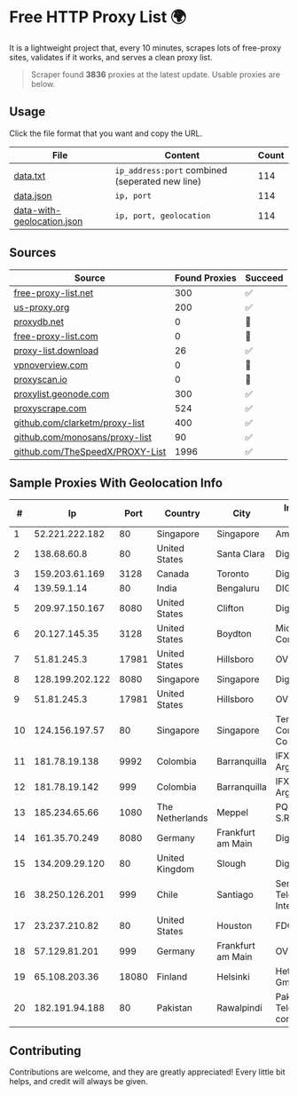
# Free HTTP Proxy List 🌍

It is a lightweight project that, every 10 minutes, scrapes lots of free-proxy sites, validates if it works, and serves a clean proxy list.


> Scraper found **3836** proxies at the latest update. Usable proxies are below.

## Usage

Click the file format that you want and copy the URL.


|File|Content|Count|
|----|-------|-----|
|[data.txt](https://raw.githubusercontent.com/themiralay/Proxy-List-World/master/data.txt)|`ip_address:port` combined (seperated new line)|114|
|[data.json](https://raw.githubusercontent.com/themiralay/Proxy-List-World/master/data.json)|`ip, port`|114|
|[data-with-geolocation.json](https://raw.githubusercontent.com/themiralay/Proxy-List-World/master/data-with-geolocation.json)|`ip, port, geolocation`|114|

## Sources

|Source|Found Proxies|Succeed|
|------|-------------|-------|
|[free-proxy-list.net](https://free-proxy-list.net)|300|✅|
|[us-proxy.org](https://www.us-proxy.org)|200|✅|
|[proxydb.net](http://proxydb.net)|0|🚫|
|[free-proxy-list.com](https://free-proxy-list.com/?page=&port=&type%5B%5D=http&type%5B%5D=https&up_time=0&search=Search)|0|🚫|
|[proxy-list.download](https://www.proxy-list.download/HTTP)|26|✅|
|[vpnoverview.com](https://vpnoverview.com/privacy/anonymous-browsing/free-proxy-servers)|0|🚫|
|[proxyscan.io](https://www.proxyscan.io)|0|🚫|
|[proxylist.geonode.com](https://proxylist.geonode.com/api/proxy-list?limit=300&page=1&sort_by=lastChecked&sort_type=desc&protocols=http,https)|300|✅|
|[proxyscrape.com](https://api.proxyscrape.com/v2/?request=displayproxies&protocol=http&timeout=10000&country=all&ssl=all&anonymity=all)|524|✅|
|[github.com/clarketm/proxy-list](https://raw.githubusercontent.com/clarketm/proxy-list/master/proxy-list-raw.txt)|400|✅|
|[github.com/monosans/proxy-list](https://raw.githubusercontent.com/monosans/proxy-list/main/proxies/http.txt)|90|✅|
|[github.com/TheSpeedX/PROXY-List](https://raw.githubusercontent.com/TheSpeedX/PROXY-List/master/http.txt)|1996|✅|


## Sample Proxies With Geolocation Info

|#|Ip|Port|Country|City|Internet Service Provider|
|-|--|----|-------|----|-------------------------|
|1|52.221.222.182|80|Singapore|Singapore|Amazon.com, Inc.|
|2|138.68.60.8|80|United States|Santa Clara|DigitalOcean, LLC|
|3|159.203.61.169|3128|Canada|Toronto|DigitalOcean, LLC|
|4|139.59.1.14|80|India|Bengaluru|DIGITALOCEAN|
|5|209.97.150.167|8080|United States|Clifton|DigitalOcean, LLC|
|6|20.127.145.35|3128|United States|Boydton|Microsoft Corporation|
|7|51.81.245.3|17981|United States|Hillsboro|OVH SAS|
|8|128.199.202.122|8080|Singapore|Singapore|DigitalOcean, LLC|
|9|51.81.245.3|17981|United States|Hillsboro|OVH SAS|
|10|124.156.197.57|80|Singapore|Singapore|Tencent Cloud Computing (Beijing) Co|
|11|181.78.19.138|9992|Colombia|Barranquilla|IFX Networks Argentina S.R.L|
|12|181.78.19.142|999|Colombia|Barranquilla|IFX Networks Argentina S.R.L|
|13|185.234.65.66|1080|The Netherlands|Meppel|PQ HOSTING PLUS S.R.L.|
|14|161.35.70.249|8080|Germany|Frankfurt am Main|DigitalOcean, LLC|
|15|134.209.29.120|80|United Kingdom|Slough|DigitalOcean, LLC|
|16|38.250.126.201|999|Chile|Santiago|Servicios De Telecomunicaciones Intercable Ltda.|
|17|23.237.210.82|80|United States|Houston|FDCservers.net|
|18|57.129.81.201|999|Germany|Frankfurt am Main|OVH SAS|
|19|65.108.203.36|18080|Finland|Helsinki|Hetzner Online GmbH|
|20|182.191.94.188|80|Pakistan|Rawalpindi|Pakistan Telecommuication company limited|



## Contributing

Contributions are welcome, and they are greatly appreciated! Every
little bit helps, and credit will always be given.

